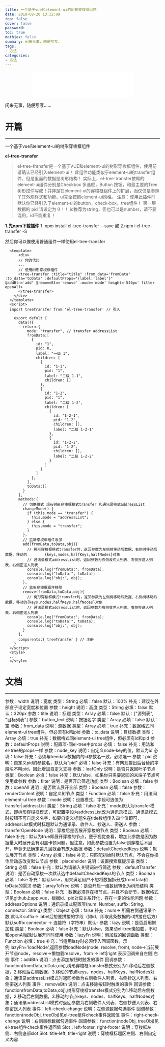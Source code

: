 ```yaml
---
title: 一个基于vue和element-ui的树形穿梭框组件
date: 2019-08-20 13:32:09
top: false
cover: false
password:
toc: true
mathjax: false
summary: 闲来无事，随便写写。
tags:
- 方法
categories:
- 方法
---
```


<div align="middle">
<iframe frameborder="no" border="0" marginwidth="0" marginheight="0" width=330 height=86 src="//music.163.com/outchain/player?type=2&id=28854182&auto=1&height=66"></iframe>
</div>

闲来无事，随便写写......

# 开篇
---
一个基于vue和element-ui的树形穿梭框组件

**el-tree-transfer**

>el-tree-fransfer是一个基于VUE和element-ui的树形穿梭框组件，使用前请确认已经引入element-ui！ 此组件功能类似于element-ui的transfer组件，但是里面的数据是树形结构！ 实际上，el-tree-transfer依赖的element-ui组件分别是Checkbox 多选框，Button 按钮，和最主要的Tree 树形控件写成！并非是在element-ui的穿梭框组件上的扩展，而仅仅是参照了其外观样式和功能。ui完全按照element-ui风格。
注意：使用此插件时默认你已经引入了element-ui的button，check-box，tree组件！
第一层数据的 pid 请设定为 0！！
id推荐为string，但也可以是number，请不要混用，id不能重复！

**1.先npm下载插件**
     1. npm install el-tree-transfer --save
      或
     2.npm i el-tree-transfer -S

然后你可以像使用普通组件一样使用el-tree-transfer


      <template>
          <div>
          // 你的代码
          ...
          // 使用树形穿梭框组件
          <tree-transfer :title="title" :from_data='fromData' :to_data='toData' :defaultProps="{label:'label'}"             @addBtn='add' @removeBtn='remove' :mode='mode' height='540px' filter openAll>
          </tree-transfer>
        </div>
      </template>  
      <script>
      import treeTransfer from 'el-tree-transfer' // 引入

        export defult {
          data(){
            return:{
              mode: "transfer", // transfer addressList
              fromData:[
                {
                  id: "1",
                  pid: 0,
                  label: "一级 1",
                  children: [
                    {
                      id: "1-1",
                      pid: "1",
                      label: "二级 1-1",
                      children: []
                    },
                    {
                      id: "1-2",
                      pid: "1",
                      label: "二级 1-2",
                      children: [
                        {
                          id: "1-2-1",
                          pid: "1-2",
                          children: [],
                          label: "二级 1-2-1"
                        },
                        {
                          id: "1-2-2",
                          pid: "1-2",
                          children: [],
                          label: "二级 1-2-2"
                        }
                      ]
                    }
                  ]
                },
              ],
              toData:[]
            }
          },
          methods:{
            // 切换模式 现有树形穿梭框模式transfer 和通讯录模式addressList
            changeMode() {
              if (this.mode == "transfer") {
                this.mode = "addressList";
              } else {
                this.mode = "transfer";
              }
            },
            // 监听穿梭框组件添加
            add(fromData,toData,obj){
              // 树形穿梭框模式transfer时，返回参数为左侧树移动后数据、右侧树移动后数据、移动的        {keys,nodes,halfKeys,halfNodes}对象
              // 通讯录模式addressList时，返回参数为右侧收件人列表、右侧抄送人列表、右侧密送人列表
              console.log("fromData:", fromData);
              console.log("toData:", toData);
              console.log("obj:", obj);
            },
            // 监听穿梭框组件移除
            remove(fromData,toData,obj){
              // 树形穿梭框模式transfer时，返回参数为左侧树移动后数据、右侧树移动后数据、移动的{keys,nodes,halfKeys,halfNodes}对象
              // 通讯录模式addressList时，返回参数为右侧收件人列表、右侧抄送人列表、右侧密送人列表
              console.log("fromData:", fromData);
              console.log("toData:", toData);
              console.log("obj:", obj);
            }
          },
          comporents:{ treeTransfer } // 注册
        }
      </script>
      <style>
      ...
      </style>

# 文档
--- 



参数：width 说明：宽度 类型：String 必填：false 默认：100% 补充：建议在外部盒子设定宽度和位置
参数：height 说明：高度 类型：String 必填：false 默认：320px
参数：title 说明：标题 类型：Array 必填：false 默认：["源列表", "目标列表"]
参数：button_text 说明：按钮名字 类型：Array 必填：false 默认：空
参数：from_data 说明：源数据 类型：Array 必填：true 补充：数据格式同element-ui tree组件，但必须有id和pid
参数：to_data 说明：目标数据 类型：Array 必填：true 补充：数据格式同element-ui tree组件，但必须有id和pid
参数：defaultProps 说明：配置项-同el-tree中props 必填： false 补充：用法和el-tree的props一样
参数：node_key 说明：自定义node-key的值，默认为id 必填：false 补充：必须与treedata数据内的id参数名一致，必须唯一
参数：pid 说明：自定义pid的参数名，默认为"pid" 必填：false 补充：有网友提出后台给的字段名不叫pid，因此增加自定义支持
参数：leafOnly 说明：是否只返回叶子节点 类型：Boolean 必填：false 补充：默认false，如果你只需要返回的末端子节点可使用此参数
参数：filter 说明：是否开启筛选功能 类型：Boolean 必填：false
参数：openAll 说明：是否默认展开全部 类型：Boolean 必填：false
参数：renderContent 说明：自定义树节点 类型：Function 必填：false 补充：用法同element-ui tree
参数：mode 说明：设置模式，字段可选值为transfer|addressList 类型：String 必填：false 补充：mode默认为transfer模式，即树形穿梭框模式，可配置字段为addressList改为通讯录模式，通讯录模式时按钮不可自定义名字，如要自定义标题名在title数组传入四个值即可，addressList模式时标题默认为通讯录、收件人、抄送人、密送人
参数：transferOpenNode 说明：穿梭后是否展开穿梭的节点 类型：Boolean 必填：false 补充：默认为true即展开穿梭的节点，便于视觉查看，增加此参数是因为数据量大时展开会有明显卡顿问题，但注意，如此参数设置为false则穿梭后不展开，毕竟无法确定第几层就会有庞大数据
参数：defaultCheckedKeys 说明：默认展开节点 类型：Array 必填：false 补充：只匹配初始时默认节点，不会在你操作后动态改变默认节点
参数：placeholder 说明：设置搜索框提示语 类型：String 必填：false 补充：默认为请输入关键词进行筛选
参数：defaultTransfer 说明：是否自动穿梭一次默认选中defaultCheckedKeys的节点 类型：Boolean 必填：false 补充：默认false，用来满足用户不想将数据拆分成fromData和toData的需求
参数：arrayToTree 说明：是否开启一维数组转化为树形结构 类型：Boolean 必填：false 补充：数据必须存在根节点，并且不会断节，数据格式详见github上app.vue，根据id、pid对应关系转化，存在一定的性能问题
参数：addressOptions 说明：通讯录模式配置项{num: Number, suffix: String, connector: String} 类型：Object 必填：false 补充：num-> 所需右侧通讯录个数,默认3 suffix-> label后想要拼接的字段（如id，即取此条数据的id拼接在后方）默认suffix connector -> 连接符（字符串）默认-
参数：lazy 说明：是否启用懒加载 类型：Boolean 必填：false 补充：默认false，效果动el-tree懒加载，不可和openAll或默认展开同时使用
参数：lazyFn 说明：懒加载的回调函数 类型：Function 必填：true 补充：当适用lazy时必须传入回调函数，示例:lazyFn='loadNode',返回参数loadNode(node, resolve, from), node->当前展开节点node，resolve->懒加载resolve，from -> left|right 表示回调来自左侧|右侧
事件：addBtn 说明：点击添加按钮时触发的事件 回调参数：function(fromData,toData,obj),树形穿梭框transfer模式分别为1.移动后左侧数据，2.移动后右侧数据，3.移动的节点keys、nodes、halfKeys、halfNodes对象；通讯录addressList模式时返回参数为右侧收件人列表、右侧抄送人列表、右侧密送人列表
事件：removeBtn 说明：点击移除按钮时触发的事件 回调参数：function(fromData,toData,obj),树形穿梭框transfer模式分别为1.移动后左侧数据，2.移动后右侧数据，3.移动的节点keys、nodes、halfKeys、halfNodes对象；通讯录addressList模式时返回参数为右侧收件人列表、右侧抄送人列表、右侧密送人列表
事件：left-check-change 说明：左侧源数据勾选事件 回调参数：function(nodeObj, treeObj)见el-tree组件check事件返回值
事件：right-check-change 说明：右侧目标数据勾选事件 回调参数：function(nodeObj, treeObj)见el-tree组件check事件返回值
Slot：left-footer, right-footer 说明：穿梭框左侧、右侧底部slot
Slot: title-left, title-right 说明：穿梭框标题区左侧、右侧自定义内容












